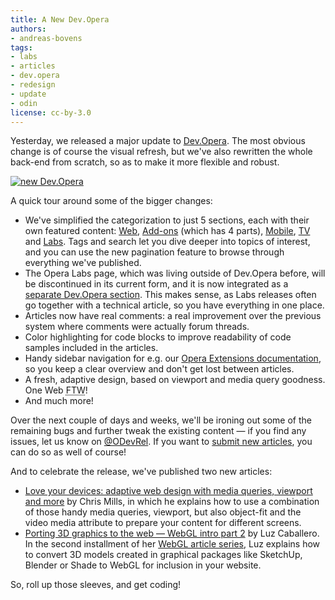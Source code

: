 ```yaml
---
title: A New Dev.Opera
authors:
- andreas-bovens
tags:
- labs
- articles
- dev.opera
- redesign
- update
- odin
license: cc-by-3.0
---
```


<p>Yesterday, we released a major update to <a href="https://dev.opera.com">Dev.Opera</a>. The most obvious change is of course the visual refresh, but we&#39;ve also rewritten the whole back-end from scratch, so as to make it more flexible and robust.</p>
<p><a href="https://dev.opera.com/"><img src="{{ page.id }}/devopera620.png" alt="new Dev.Opera" /></a></p>

<p>A quick tour around some of the bigger changes:</p>
<ul>
<li>We&#39;ve simplified the categorization to just 5 sections, each with their own featured content: <a href="https://dev.opera.com/web">Web</a>, <a href="https://dev.opera.com/addons">Add-ons</a> (which has 4 parts), <a href="https://dev.opera.com/mobile">Mobile</a>, <a href="https://dev.opera.com/tv">TV</a> and <a href="https://dev.opera.com/labs">Labs</a>. Tags and search let you dive deeper into topics of interest, and you can use the new pagination feature to browse through everything we&#39;ve published.</li>
<li>The Opera Labs page, which was living outside of Dev.Opera before, will be discontinued in its current form, and it is now integrated as a <a href="https://dev.opera.com/labs">separate Dev.Opera section</a>. This makes sense, as Labs releases often go together with a technical article, so you have everything in one place.</li>
<li>Articles now have real comments: a real improvement over the previous system where comments were actually forum threads.</li>
<li>Color highlighting for code blocks to improve readability of code samples included in the articles.</li>
<li>Handy sidebar navigation for e.g. our <a href="https://dev.opera.com/addons/extensions/">Opera Extensions documentation</a>, so you keep a clear overview and don&#39;t get lost between articles.</li>
<li>A fresh, adaptive design, based on viewport and media query goodness. One Web <abbr title="for the win">FTW</abbr>!</li>
<li>And much more!</li>
</ul>

<p>Over the next couple of days and weeks, we&#39;ll be ironing out some of the remaining bugs and further tweak the existing content — if you find any issues, let us know on <a href="http://twitter.com/odevrel/">@ODevRel</a>. If you want to <a href="https://dev.opera.com/articles/create">submit new articles</a>, you can do so as well of course!</p>

<p>And to celebrate the release, we&#39;ve published two new articles:</p>
<ul>
<li><a href="https://dev.opera.com/articles/view/love-your-devices-adaptive-web-design-with-media-queries-viewport-and-more">Love your devices: adaptive web design with media queries, viewport and more</a> by Chris Mills, in which he explains how to use a combination of those handy media queries, viewport, but also object-fit and the video media attribute to prepare your content for different screens.</li>
<li><a href="https://dev.opera.com/articles/view/porting-3d-graphics-to-the-web-webgl-intro-part-2">Porting 3D graphics to the web — WebGL intro part 2</a> by Luz Caballero. In the second installment of her <a href="https://dev.opera.com/articles/tags/webgl">WebGL article series</a>, Luz explains how to convert 3D models created in graphical packages like SketchUp, Blender or Shade to WebGL for inclusion in your website.</li>
</ul>
<p>So, roll up those sleeves, and get coding!</p>
